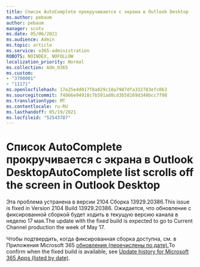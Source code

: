 ```yaml
---
title: Список AutoComplete прокручивается с экрана в Outlook Desktop
ms.author: pebaum
author: pebaum
manager: scotv
ms.date: 05/06/2021
ms.audience: Admin
ms.topic: article
ms.service: o365-administration
ROBOTS: NOINDEX, NOFOLLOW
localization_priority: Normal
ms.collection: Adm_O365
ms.custom:
- "3700001"
- "11171"
ms.openlocfilehash: 17e25e4d017f8a829c18a7987dfa332783efc0b3
ms.sourcegitcommit: f4866e94918c7b591ad0cd3b58169d340bcc7f00
ms.translationtype: MT
ms.contentlocale: ru-RU
ms.lasthandoff: 05/19/2021
ms.locfileid: "52543787"
---
```

# <a name="autocomplete-list-scrolls-off-the-screen-in-outlook-desktop"></a><span data-ttu-id="b6894-102">Список AutoComplete прокручивается с экрана в Outlook Desktop</span><span class="sxs-lookup"><span data-stu-id="b6894-102">AutoComplete list scrolls off the screen in Outlook Desktop</span></span>

<span data-ttu-id="b6894-103">Эта проблема устранена в версии 2104 Сборка 13929.20386.</span><span class="sxs-lookup"><span data-stu-id="b6894-103">This issue is fixed in Version 2104 Build 13929.20386.</span></span> <span data-ttu-id="b6894-104">Ожидается, что обновление с фиксированной сборкой будет ходить в текущую версию канала в неделю 17 мая.</span><span class="sxs-lookup"><span data-stu-id="b6894-104">The update with the fixed build is expected to go to Current Channel production the week of May 17.</span></span> 

<span data-ttu-id="b6894-105">Чтобы подтвердить, когда фиксированная сборка доступна, см. в Приложения Microsoft 365 [обновления (перечислены по дате).](/officeupdates/update-history-microsoft365-apps-by-date)</span><span class="sxs-lookup"><span data-stu-id="b6894-105">To confirm when the fixed build is available, see [Update history for Microsoft 365 Apps (listed by date)](/officeupdates/update-history-microsoft365-apps-by-date).</span></span>